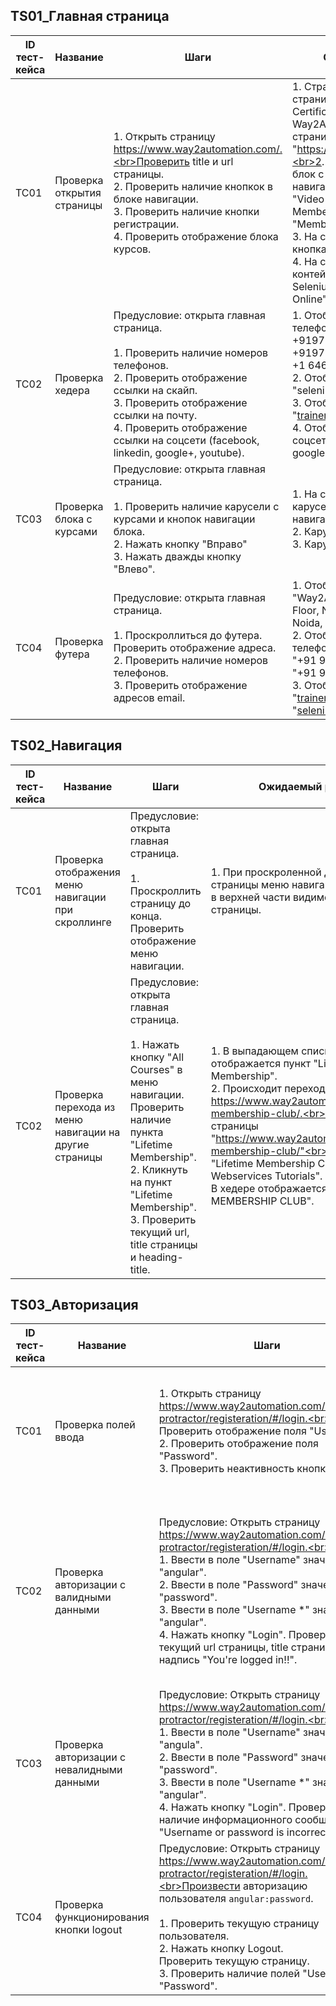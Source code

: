 ## TS01_Главная страница

| ID тест-кейса | Название                               | Шаги                                                                                                                                                                                                                                                                  | Ожидаемый результат                                                                                                                                                                                                                                                                                                                                                                                                                                                                                                |
|---------------|----------------------------------------|-----------------------------------------------------------------------------------------------------------------------------------------------------------------------------------------------------------------------------------------------------------------------|--------------------------------------------------------------------------------------------------------------------------------------------------------------------------------------------------------------------------------------------------------------------------------------------------------------------------------------------------------------------------------------------------------------------------------------------------------------------------------------------------------------------|
| TC01          | Проверка открытия страницы             | 1. Открыть страницу https://www.way2automation.com/.<br>Проверить title и url страницы.<br>2. Проверить наличие кнопкок в блоке навигации.<br>3. Проверить наличие кнопки регистрации.<br>4. Проверить отображение блока курсов.                                      | 1. Страница открывается. Title страницы "Get Online Selenium Certification Course \| Way2Automation". Текущий url страницы "https://www.way2automation.com/".<br>2. На странице отображается блок с навигацией. Пункты навигации: "Home", "All courses", "Video Tutorial", "Careers", "Lifetime Membership", "Blog", "Forum", "Member Login".<br>3. На странице отображается кнопка регистрации "Register Now".<br>4. На странице отображается контейнер блока курсов "Best Selenium Certification Course Online". |
| TC02          | Проверка хедера                        | Предусловие: открыта главная страница.<br><br>1. Проверить наличие номеров телефонов.<br>2. Проверить отображение ссылки на скайп.<br>3. Проверить отображение ссылки на почту.<br>4. Проверить отображение ссылки на соцсети (facebook, linkedin, google+, youtube). | 1. Отображаются номера телефонов<br>+919711-111-558<br>+919711-191-558<br>+1 646-480-0603.<br>2. Отображается контакт skype "seleniumcoaching".<br>3. Отображается ссылка на почту "trainer@way2automation.com".<br>4. Отображаются ссылки на соцсети (facebook, linkedin, google+, youtube).                                                                                                                                                                                                                      |
| TC03          | Проверка блока с курсами               | Предусловие: открыта главная страница.<br><br>1. Проверить наличие карусели с курсами и кнопок навигации блока.<br>2. Нажать кнопку "Вправо"<br>3. Нажать дважды кнопку "Влево".                                                                                      | 1. На странице отображается карусель с курсами и кнопки навигации "Влево" и "Вправо".<br>2. Карусель листается вправо.<br>3. Карусель листается влево.                                                                                                                                                                                                                                                                                                                                                             |
| TC04          | Проверка футера                        | Предусловие: открыта главная страница.<br><br>1. Проскроллиться до футера. Проверить отображение адреса.<br>2. Проверить наличие номеров телефонов.<br>3. Проверить отображение адресов email.                                                                        | 1. Отображается адрес<br>"Way2Automation CDR Complex, 3rd Floor, Naya Bans Market, Sector 15, Noida, Near sec-16 Metro Station"<br>2. Отображаются номера телефонов<br>"+91 97111-11-558"<br>"+91 97111-91-558".<br>3. Отображаются ссылки на почту<br>"trainer@way2automation.com",<br>"seleniumcoaching@gmail.com".                                                                                                                                                                                              |


## TS02_Навигация

| ID тест-кейса | Название                                               | Шаги                                                                                                                                                                                                                                                       | Ожидаемый результат                                                                                                                                                                                                                                                                                                                                                                                                 |
|---------------|--------------------------------------------------------|------------------------------------------------------------------------------------------------------------------------------------------------------------------------------------------------------------------------------------------------------------|---------------------------------------------------------------------------------------------------------------------------------------------------------------------------------------------------------------------------------------------------------------------------------------------------------------------------------------------------------------------------------------------------------------------|
| TC01          | Проверка отображения меню навигации при скроллинге     | Предусловие: открыта главная страница.<br><br>1. Проскроллить страницу до конца. Проверить отображение меню навигации.                                                                                                                                     | 1. При проскроленной до футера страницы меню навигации отображается в верхней части видимого пространства страницы.                                                                                                                                                                                                                                                                                                 |
| TC02          | Проверка перехода из меню навигации на другие страницы | Предусловие: открыта главная страница.<br><br>1. Нажать кнопку "All Courses" в меню навигации. Проверить наличие пункта "Lifetime Membership".<br>2. Кликнуть на пункт "Lifetime Membership".<br>3. Проверить текущий url, title страницы и heading-title. | 1. В выпадающем списке All Courses отображается пункт "Lifetime Membership".<br>2. Происходит переход на страницу https://www.way2automation.com/lifetime-membership-club/.<br>3. Текущий url страницы "https://www.way2automation.com/lifetime-membership-club/"<br>Title страницы "Lifetime Membership Club \| Free Selenium, Webservices Tutorials".<br>В хедере отображается строка "LIFETIME MEMBERSHIP CLUB". |

## TS03_Авторизация

| ID тест-кейса | Название                                  | Шаги                                                                                                                                                                                                                                                                                                                                                                                   | Ожидаемый результат                                                                                                                                                                                                                                                                                                                                                                                                                                                                 |
|---------------|-------------------------------------------|----------------------------------------------------------------------------------------------------------------------------------------------------------------------------------------------------------------------------------------------------------------------------------------------------------------------------------------------------------------------------------------|-------------------------------------------------------------------------------------------------------------------------------------------------------------------------------------------------------------------------------------------------------------------------------------------------------------------------------------------------------------------------------------------------------------------------------------------------------------------------------------|
| TC01          | Проверка полей ввода                      | 1. Открыть страницу https://www.way2automation.com/angularjs-protractor/registeration/#/login.<br>1. Проверить отображение поля "Username".<br>2. Проверить отображение поля "Password".<br>3. Проверить неактивность кнопки "Login".                                                                                                                                                  | 1. Текущий url страницы "https://www.way2automation.com/angularjs-protractor/registeration/#/login"<br>Title страницы "Protractor practice website - Registration".<br>2. Поле "Username" отображается на странице.<br>3. Поле "Password" отображается на странице.<br>4. Кнопка Login не активна.                                                                                                                                                                                  |
| TC02          | Проверка авторизации с валидными данными  | Предусловие: Открыть страницу https://www.way2automation.com/angularjs-protractor/registeration/#/login.<br><br>1. Ввести в поле "Username" значение "angular".<br>2. Ввести в поле "Password" значение "password".<br>3. Ввести в поле "Username *" значение "angular".<br>4. Нажать кнопку "Login". Проверить текущий url страницы, title страницы и надпись "You're logged in!!".   | 1. Поле принимает значение. Цвет бордера поля #3c763d.<br>2. Поле принимает значение. Цвет бордера поля #3c763d.<br>3. Поле принимает значение. Цвет бордера поля #ccc.<br>4. Кнопка Login кликабельна. По нажатию происходит переход на страницу Home.<br>Текущий url страницы "https://www.way2automation.com/angularjs-protractor/registeration/#/".<br>Title страницы "Protractor practice website - Registration".<br>На странице отображается сообщение "You're logged in!!". |
| TC03          | Проверка авторизации с невалидными данными| Предусловие: Открыть страницу https://www.way2automation.com/angularjs-protractor/registeration/#/login.<br><br>1. Ввести в поле "Username" значение "angula".<br>2. Ввести в поле "Password" значение "password".<br>3. Ввести в поле "Username *" значение "angular".<br>4. Нажать кнопку "Login". Проверить наличие информационного сообщения "Username or password is incorrect".  | 1. Поле принимает значение.<br>2. Поле принимает значение.<br>3. Поле принимает значение.<br>4. По нажатию на кнопку Login авторизации не происходит.<br>Над полем "Username" появляется уведомление "Username or password is incorrect".<br>Цвет шрифта #a94442. Цвет фона #f2dede.<br>Текущий url страницы "https://www.way2automation.com/angularjs-protractor/registeration/#/login".                                                                                           |
| TC04          | Проверка функционирования кнопки logout   | Предусловие: Открыть страницу https://www.way2automation.com/angularjs-protractor/registeration/#/login.<br>Произвести авторизацию пользователя `angular:password`.<br><br>1. Проверить текущую страницу пользователя.<br>2. Нажать кнопку Logout.<br>Проверить текущую страницу.<br>3. Проверить наличие полей "Username" и "Password".                                               | 1. Текущий url страницы "https://www.way2automation.com/angularjs-protractor/registeration/#/".<br>2. Текущий url страницы "https://www.way2automation.com/angularjs-protractor/registeration/#/login".<br>3. На странице отображаются поля "Username" и "Password".                                                                                                                                                                                                                |